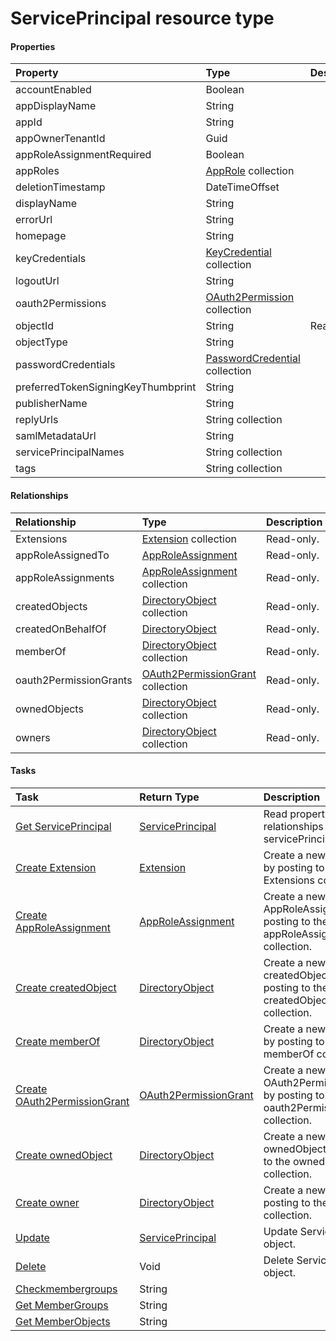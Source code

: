 # ServicePrincipal resource type



#### Properties
| Property	   | Type	|Description|
|:---------------|:--------|:----------|
|accountEnabled|Boolean||
|appDisplayName|String||
|appId|String||
|appOwnerTenantId|Guid||
|appRoleAssignmentRequired|Boolean||
|appRoles|[AppRole](approle.md) collection||
|deletionTimestamp|DateTimeOffset||
|displayName|String||
|errorUrl|String||
|homepage|String||
|keyCredentials|[KeyCredential](keycredential.md) collection||
|logoutUrl|String||
|oauth2Permissions|[OAuth2Permission](oauth2permission.md) collection||
|objectId|String| Read-only.|
|objectType|String||
|passwordCredentials|[PasswordCredential](passwordcredential.md) collection||
|preferredTokenSigningKeyThumbprint|String||
|publisherName|String||
|replyUrls|String collection||
|samlMetadataUrl|String||
|servicePrincipalNames|String collection||
|tags|String collection||

#### Relationships
| Relationship | Type	|Description|
|:---------------|:--------|:----------|
|Extensions|[Extension](extension.md) collection| Read-only.|
|appRoleAssignedTo|[AppRoleAssignment](approleassignment.md)| Read-only.|
|appRoleAssignments|[AppRoleAssignment](approleassignment.md) collection| Read-only.|
|createdObjects|[DirectoryObject](directoryobject.md) collection| Read-only.|
|createdOnBehalfOf|[DirectoryObject](directoryobject.md)| Read-only.|
|memberOf|[DirectoryObject](directoryobject.md) collection| Read-only.|
|oauth2PermissionGrants|[OAuth2PermissionGrant](oauth2permissiongrant.md) collection| Read-only.|
|ownedObjects|[DirectoryObject](directoryobject.md) collection| Read-only.|
|owners|[DirectoryObject](directoryobject.md) collection| Read-only.|

#### Tasks

| Task		   | Return Type	|Description|
|:---------------|:--------|:----------|
|[Get ServicePrincipal](../api/serviceprincipal_get.md) | [ServicePrincipal](serviceprincipal.md) |Read properties and relationships of servicePrincipal object.|
|[Create Extension]((../api/serviceprincipal_post_extensions.md)) |[Extension](extension.md)| Create a new Extension by posting to the Extensions collection.|
|[Create AppRoleAssignment]((../api/serviceprincipal_post_approleassignments.md)) |[AppRoleAssignment](approleassignment.md)| Create a new AppRoleAssignment by posting to the appRoleAssignments collection.|
|[Create createdObject]((../api/serviceprincipal_post_createdobjects.md)) |[DirectoryObject](directoryobject.md)| Create a new createdObject by posting to the createdObjects collection.|
|[Create memberOf]((../api/serviceprincipal_post_memberof.md)) |[DirectoryObject](directoryobject.md)| Create a new memberOf by posting to the memberOf collection.|
|[Create OAuth2PermissionGrant]((../api/serviceprincipal_post_oauth2permissiongrants.md)) |[OAuth2PermissionGrant](oauth2permissiongrant.md)| Create a new OAuth2PermissionGrant by posting to the oauth2PermissionGrants collection.|
|[Create ownedObject]((../api/serviceprincipal_post_ownedobjects.md)) |[DirectoryObject](directoryobject.md)| Create a new ownedObject by posting to the ownedObjects collection.|
|[Create owner]((../api/serviceprincipal_post_owners.md)) |[DirectoryObject](directoryobject.md)| Create a new owner by posting to the owners collection.|
|[Update](../api/serviceprincipal_update.md) | [ServicePrincipal](serviceprincipal.md)	|Update ServicePrincipal object. |
|[Delete](../api/serviceprincipal_delete.md) | Void	|Delete ServicePrincipal object. |
|[Checkmembergroups](../api/serviceprincipal_checkmembergroups.md)|String||
|[Get MemberGroups](../api/serviceprincipal_getmembergroups.md)|String||
|[Get MemberObjects](../api/serviceprincipal_getmemberobjects.md)|String||
